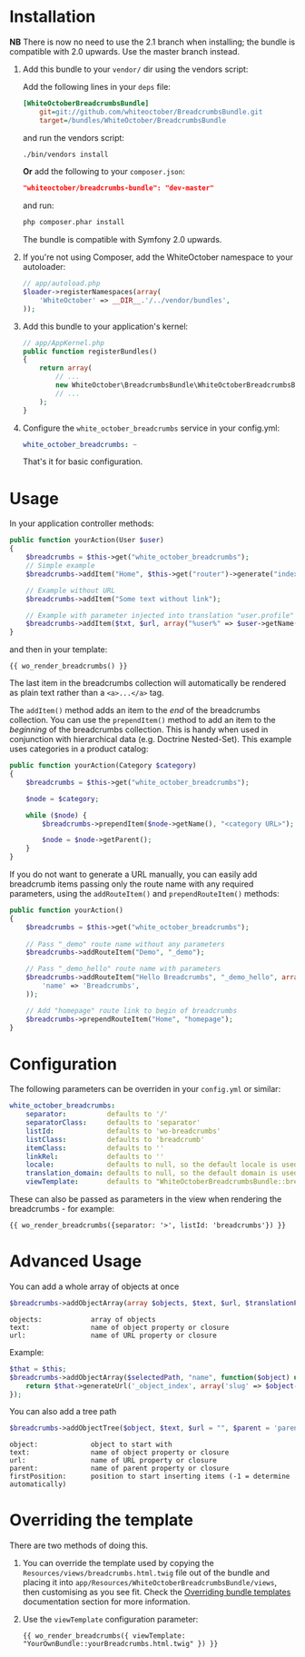 Installation
============

**NB** There is now no need to use the 2.1 branch when installing; the bundle
is compatible with 2.0 upwards.  Use the master branch instead.

1. Add this bundle to your `vendor/` dir using the vendors script:

    Add the following lines in your ``deps`` file:
    
    ``` ini
    [WhiteOctoberBreadcrumbsBundle]
        git=git://github.com/whiteoctober/BreadcrumbsBundle.git
        target=/bundles/WhiteOctober/BreadcrumbsBundle
    ```
    
    and run the vendors script:
    
    ``` bash
    ./bin/vendors install
    ```
    
    **Or** add the following to your `composer.json`:
    
    ``` json
    "whiteoctober/breadcrumbs-bundle": "dev-master"
    ```
    
    and run:
    
    ``` bash
    php composer.phar install
    ```
    
    The bundle is compatible with Symfony 2.0 upwards.

2. If you're not using Composer, add the WhiteOctober namespace to your autoloader:

    ``` php
    // app/autoload.php
    $loader->registerNamespaces(array(
        'WhiteOctober' => __DIR__.'/../vendor/bundles',
    ));
    ```

3. Add this bundle to your application's kernel:

    ``` php
    // app/AppKernel.php
    public function registerBundles()
    {
        return array(
            // ...
            new WhiteOctober\BreadcrumbsBundle\WhiteOctoberBreadcrumbsBundle(),
            // ...
        );
    }
    ```

4. Configure the `white_october_breadcrumbs` service in your config.yml:

    ``` yaml
    white_october_breadcrumbs: ~
    ```
    
    That's  it for basic configuration.

Usage
=====

In your application controller methods:

``` php
public function yourAction(User $user)
{
    $breadcrumbs = $this->get("white_october_breadcrumbs");
    // Simple example
    $breadcrumbs->addItem("Home", $this->get("router")->generate("index"));

    // Example without URL
    $breadcrumbs->addItem("Some text without link");

    // Example with parameter injected into translation "user.profile"
    $breadcrumbs->addItem($txt, $url, array("%user%" => $user->getName()));
}
```

and then in your template:

``` jinja
{{ wo_render_breadcrumbs() }}
```

The last item in the breadcrumbs collection will automatically be rendered
as plain text rather than a `<a>...</a>` tag.

The `addItem()` method adds an item to the *end* of the breadcrumbs collection.
You can use the `prependItem()` method to add an item to the *beginning* of
the breadcrumbs collection.  This is handy when used in conjunction with
hierarchical data (e.g. Doctrine Nested-Set).  This example uses categories in
a product catalog:

``` php
public function yourAction(Category $category)
{
    $breadcrumbs = $this->get("white_october_breadcrumbs");

    $node = $category;

    while ($node) {
        $breadcrumbs->prependItem($node->getName(), "<category URL>");

        $node = $node->getParent();
    }
}
```

If you do not want to generate a URL manually, you can easily add breadcrumb items
passing only the route name with any required parameters, using the `addRouteItem()`
and `prependRouteItem()` methods:

``` php
public function yourAction()
{
    $breadcrumbs = $this->get("white_october_breadcrumbs");
    
    // Pass "_demo" route name without any parameters
    $breadcrumbs->addRouteItem("Demo", "_demo");

    // Pass "_demo_hello" route name with parameters
    $breadcrumbs->addRouteItem("Hello Breadcrumbs", "_demo_hello", array(
        'name' => 'Breadcrumbs',
    ));

    // Add "homepage" route link to begin of breadcrumbs
    $breadcrumbs->prependRouteItem("Home", "homepage");
}
```

Configuration
=============

The following parameters can be overriden in your `config.yml` or similar:

``` yaml
white_october_breadcrumbs:
    separator:          defaults to '/'
    separatorClass:     defaults to 'separator'
    listId:             defaults to 'wo-breadcrumbs'
    listClass:          defaults to 'breadcrumb'
    itemClass:          defaults to ''
    linkRel:            defaults to ''
    locale:             defaults to null, so the default locale is used
    translation_domain: defaults to null, so the default domain is used
    viewTemplate:       defaults to "WhiteOctoberBreadcrumbsBundle::breadcrumbs.html.twig"
```

These can also be passed as parameters in the view when rendering the
breadcrumbs - for example:

``` jinja
{{ wo_render_breadcrumbs({separator: '>', listId: 'breadcrumbs'}) }}
```

Advanced Usage
==============

You can add a whole array of objects at once

``` php
$breadcrumbs->addObjectArray(array $objects, $text, $url, $translationParameters);
```

```
objects:            array of objects
text:               name of object property or closure
url:                name of URL property or closure
```

Example:

``` php
$that = $this;
$breadcrumbs->addObjectArray($selectedPath, "name", function($object) use ($that) {
    return $that->generateUrl('_object_index', array('slug' => $object->getSlug()));
});
```

You can also add a tree path

``` php
$breadcrumbs->addObjectTree($object, $text, $url = "", $parent = 'parent', array $translationParameters = array(), $firstPosition = -1)
```

```
object:             object to start with
text:               name of object property or closure
url:                name of URL property or closure
parent:             name of parent property or closure
firstPosition:      position to start inserting items (-1 = determine automatically)
```

Overriding the template
=======================

There are two methods of doing this.

1. You can override the template used by copying the
    `Resources/views/breadcrumbs.html.twig` file out of the bundle and placing it
    into `app/Resources/WhiteOctoberBreadcrumbsBundle/views`, then customising
    as you see fit. Check the [Overriding bundle templates][1] documentation section
    for more information.

2. Use the `viewTemplate` configuration parameter:
    
    ``` jinja
    {{ wo_render_breadcrumbs({ viewTemplate: "YourOwnBundle::yourBreadcrumbs.html.twig" }) }}
    ```


[1]: http://symfony.com/doc/current/book/templating.html#overriding-bundle-templates
